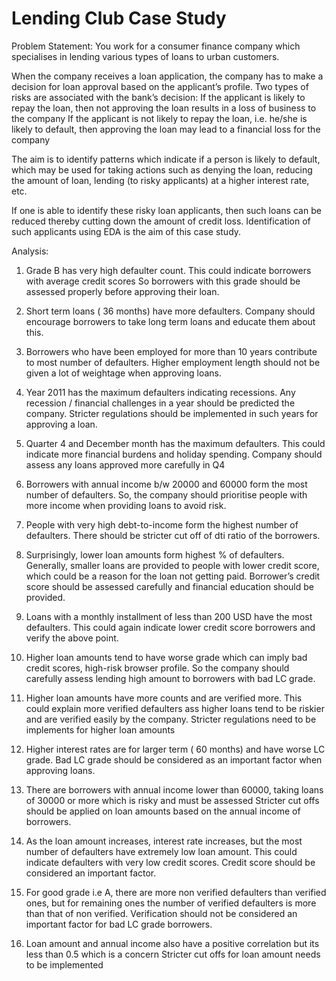 # Lending Club Case Study
Problem Statement:
You work for a consumer finance company which specialises in lending various types of loans to urban customers.

When the company receives a loan application, the company has to make a decision for loan approval based on the applicant’s profile. Two types of risks are associated with the bank’s decision:
If the applicant is likely to repay the loan, then not approving the loan results in a loss of business to the company
If the applicant is not likely to repay the loan, i.e. he/she is likely to default, then approving the loan may lead to a financial loss for the company

The aim is to identify patterns which indicate if a person is likely to default, which may be used for taking actions such as denying the loan, reducing the amount of loan, lending (to risky applicants) at a higher interest rate, etc.

If one is able to identify these risky loan applicants, then such loans can be reduced thereby cutting down the amount of credit loss. Identification of such applicants using EDA is the aim of this case study.

Analysis:
1. Grade B has very high defaulter count. 
This could indicate borrowers with average credit scores 
So borrowers with this grade should be assessed properly before approving their loan.

2. Short term loans  ( 36 months) have more defaulters.
Company should encourage borrowers to take long term loans and educate them about this.

3. Borrowers who have been employed for more than 10 years contribute to most number of defaulters.
Higher employment length should not be given a lot of weightage when approving loans.

4. Year 2011 has the maximum defaulters indicating recessions.
Any recession / financial challenges in a year should be predicted the company.
Stricter regulations should be implemented in such years for approving a loan.

5. Quarter 4 and December month has the maximum defaulters.
This could indicate more financial burdens and holiday spending.
Company should assess any loans approved more carefully in Q4

6. Borrowers with annual income b/w 20000 and 60000 form the most number of defaulters.
 So, the company should prioritise people with more income when providing loans to avoid risk.

7. People with very high debt-to-income form the highest number of defaulters. 
There should be stricter cut off of dti ratio of the borrowers.

8. Surprisingly, lower loan amounts form highest % of defaulters.
 Generally, smaller loans are provided to people with lower credit score, which could be a reason for the loan not getting paid.
Borrower’s credit score should be assessed carefully and financial education should be provided.

9. Loans with a monthly installment of less than 200 USD have the most defaulters. 
This could again indicate lower credit score borrowers and verify the above point.

10. Higher loan amounts tend to have worse grade which can imply bad credit scores, high-risk browser profile. 
So the company should carefully assess lending high amount to borrowers with bad LC grade.

11. Higher loan amounts have more counts and are verified more. 
This could explain more verified defaulters ass higher loans tend to be riskier and  are verified easily by the company. Stricter regulations need to be implements for higher loan amounts

12. Higher interest rates are for larger term ( 60 months) and have worse LC grade.
Bad LC grade should be considered as an important factor when approving loans.

13. There are borrowers with annual income lower than 60000, taking loans of 30000 or more which is risky and must be assessed
Stricter cut offs should be applied on loan amounts based on the annual income of borrowers.

14. As the loan amount increases, interest rate increases, but the most number of defaulters have extremely low loan amount. 
This could indicate defaulters with very low credit scores.
Credit score should be considered an important factor.

15. For good grade i.e A, there are more non verified defaulters than verified ones, but for remaining ones the number of verified defaulters is more than that of non verified.
Verification should not be considered an important factor for bad LC grade borrowers.

16. Loan amount and annual income also have a positive correlation but its less than 0.5 which is a concern
Stricter cut offs for loan amount needs to be implemented


